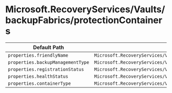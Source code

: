 # Microsoft.RecoveryServices/Vaults/backupFabrics/protectionContainers

| Default Path | Alias |
|---|---|
| `properties.friendlyName` | `Microsoft.RecoveryServices/Vaults/backupFabrics/protectionContainers/friendlyName` |
| `properties.backupManagementType` | `Microsoft.RecoveryServices/Vaults/backupFabrics/protectionContainers/backupManagementType` |
| `properties.registrationStatus` | `Microsoft.RecoveryServices/Vaults/backupFabrics/protectionContainers/registrationStatus` |
| `properties.healthStatus` | `Microsoft.RecoveryServices/Vaults/backupFabrics/protectionContainers/healthStatus` |
| `properties.containerType` | `Microsoft.RecoveryServices/Vaults/backupFabrics/protectionContainers/containerType` |

